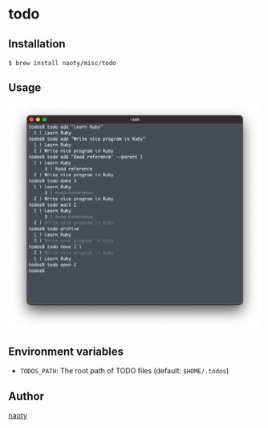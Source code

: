 # todo

## Installation

```
$ brew install naoty/misc/todo
```

## Usage
![usage](./usage.png)

## Environment variables
* `TODOS_PATH`: The root path of TODO files (default: `$HOME/.todos`)

## Author

[naoty](https://github.com/naoty)
